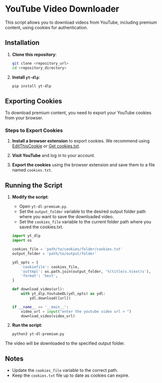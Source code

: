 # YouTube Video Downloader

This script allows you to download videos from YouTube, including premium content, using cookies for authentication.

## Installation

1. **Clone this repository**:
    ```bash
    git clone <repository_url>
    cd <repository_directory>
    ```

2. **Install `yt-dlp`**:
    ```bash
    pip install yt-dlp
    ```

## Exporting Cookies

To download premium content, you need to export your YouTube cookies from your browser.

### Steps to Export Cookies

1. **Install a browser extension** to export cookies. We recommend using [EditThisCookie](https://chrome.google.com/webstore/detail/editthiscookie/fngmhnnpilhplaeedifhccceomclgfbg) or [Get cookies.txt](https://chrome.google.com/webstore/detail/get-cookiestxt/lgpdjdcokldibneegfobpfgknagdfbfb).

2. **Visit YouTube** and log in to your account.

3. **Export the cookies** using the browser extension and save them to a file named `cookies.txt`.

## Running the Script

1. **Modify the script**:
    - Open `yt-dl-premium.py`.
    - Set the `output_folder` variable to the desired output folder path where you want to save the downloaded video.
    - Set the `cookies_file` variable to the current folder path where you saved the cookies.txt.

    ```python
    import yt_dlp
    import os

    cookies_file = 'path/to/cookies/folder/cookies.txt'
    output_folder = 'path/to/output/folder'

    ydl_opts = {
        'cookiefile': cookies_file,
        'outtmpl': os.path.join(output_folder, '%(title)s.%(ext)s'),
        'format': 'best',
    }

    def download_video(url):
        with yt_dlp.YoutubeDL(ydl_opts) as ydl:
            ydl.download([url])

    if __name__ == '__main__':
        video_url = input("enter the youtube video url > ")
        download_video(video_url)
    ```

2. **Run the script**:
    ```bash
    python3 yt-dl-premium.py
    ```

The video will be downloaded to the specified output folder.

## Notes

- Update the `cookies_file` variable to the correct path.
- Keep the `cookies.txt` file up to date as cookies can expire.
